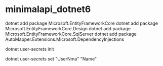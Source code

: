 # minimalapi_dotnet6


dotnet add package Microsoft.EntityFrameworkCore
dotnet add package Microsoft.EntityFrameworkCore.Design
dotnet add package Microsoft.EntityFrameworkCore.SqlServer
dotnet add package AutoMapper.Extensions.Microsoft.DependencyInjections

dotnet user-secrets init

dotnet user-secrets set "UserNma" "Name"
